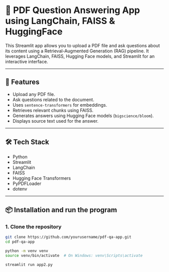 # 📄 PDF Question Answering App using LangChain, FAISS & HuggingFace

This Streamlit app allows you to upload a PDF file and ask questions about its content using a Retrieval-Augmented Generation (RAG) pipeline. It leverages LangChain, FAISS, Hugging Face models, and Streamlit for an interactive interface.

---

## 🚀 Features

- Upload any PDF file.
- Ask questions related to the document.
- Uses `sentence-transformers` for embeddings.
- Retrieves relevant chunks using FAISS.
- Generates answers using Hugging Face models (`bigscience/bloom`).
- Displays source text used for the answer.

---

## 🛠️ Tech Stack

- Python
- Streamlit
- LangChain
- FAISS
- Hugging Face Transformers
- PyPDFLoader
- dotenv

---

## 📦 Installation and run the program

### 1. Clone the repository
```bash
git clone https://github.com/yourusername/pdf-qa-app.git
cd pdf-qa-app

python -m venv venv
source venv/bin/activate  # On Windows: venv\Scripts\activate

streamlit run app2.py


